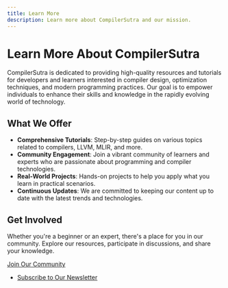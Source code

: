 ```yaml
---
title: Learn More
description: Learn more about CompilerSutra and our mission.
---
```


# Learn More About CompilerSutra

CompilerSutra is dedicated to providing high-quality resources and tutorials for developers and learners interested in compiler design, optimization techniques, and modern programming practices. Our goal is to empower individuals to enhance their skills and knowledge in the rapidly evolving world of technology.

## What We Offer

- **Comprehensive Tutorials**: Step-by-step guides on various topics related to compilers, LLVM, MLIR, and more.
- **Community Engagement**: Join a vibrant community of learners and experts who are passionate about programming and compiler technologies.
- **Real-World Projects**: Hands-on projects to help you apply what you learn in practical scenarios.
- **Continuous Updates**: We are committed to keeping our content up to date with the latest trends and technologies.

## Get Involved

Whether you're a beginner or an expert, there's a place for you in our community. Explore our resources, participate in discussions, and share your knowledge.

[Join Our Community](https://www.compilersutra.com/community/)
- [Subscribe to Our Newsletter](https://compilersutra.com/)
